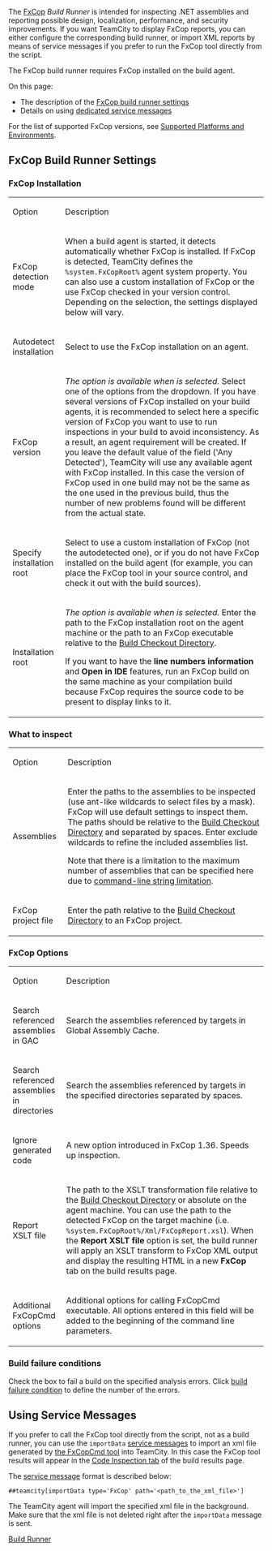 [//]: # (title: FxCop)
[//]: # (auxiliary-id: FxCop)

The [FxCop](https://docs.microsoft.com/en-us/previous-versions/dotnet/netframework-3.0/bb429476(v=vs.80)) _Build Runner_ is intended for inspecting .NET assemblies and reporting possible design, localization, performance, and security improvements. If you want TeamCity to display FxCop reports, you can either configure the corresponding build runner, or import XML reports by means of service messages if you prefer to run the FxCop tool directly from the script.

<note>

The FxCop build runner requires FxCop installed on the build agent.
</note>

On this page:
* The description of the [FxCop build runner settings](#FxCop+Build+Runner+Settings)
* Details on using [dedicated service messages](#Using+Service+Messages)

For the list of supported FxCop versions, see [Supported Platforms and Environments](supported-platforms-and-environments.md#Supported+.NET+platform+build+runners).

## FxCop Build Runner Settings

### FxCop Installation

<table><tr>

<td>

Option


</td>

<td>

Description


</td></tr><tr>

<td>

FxCop detection mode


</td>

<td>

When a build agent is started, it detects automatically whether FxCop is installed. If FxCop is detected, TeamCity defines the `%system.FxCopRoot%` agent system property. You can also use a custom installation of FxCop or the use FxCop checked in your version control. Depending on the selection, the settings displayed below will vary.


</td></tr><tr>

<td>

Autodetect installation


</td>

<td>

Select to use the FxCop installation on an agent.


</td></tr><tr>

<td>

 FxCop version


</td>

<td>

_The option is available when  is selected._ Select one of the options from the dropdown. If you have several versions of FxCop installed on your build agents, it is recommended to select here a specific version of FxCop you want to use to run inspections in your build to avoid inconsistency. As a result, an agent requirement will be created. If you leave the default value of the field ('Any Detected'), TeamCity will use any available agent with FxCop installed. In this case the version of FxCop used in one build may not be the same as the one used in the previous build, thus the number of new problems found will be different from the actual state.


</td></tr><tr>

<td>

Specify installation root


</td>

<td>

Select to use a custom installation of FxCop (not the autodetected one), or if you do not have FxCop installed on the build agent (for example, you can place the FxCop tool in your source control, and check it out with the build sources).


</td></tr><tr>

<td>

Installation root


</td>

<td>

_The option is available when  is selected._ Enter the path to the FxCop installation root on the agent machine or the path to an FxCop executable relative to the [Build Checkout Directory](build-checkout-directory.md).

<note>

If you want to have the __line numbers information__ and __Open in IDE__ features, run an FxCop build on the same machine as your compilation build because FxCop requires the source code to be present to display links to it.
</note>


</td></tr></table>

### What to inspect

<table><tr>

<td>

Option


</td>

<td>

Description


</td></tr><tr>

<td>

Assemblies


</td>

<td>

Enter the paths to the assemblies to be inspected (use ant\-like wildcards to select files by a mask). FxCop will use default settings to inspect them. The paths should be relative to the [Build Checkout Directory](build-checkout-directory.md) and separated by spaces. Enter exclude wildcards to refine the included assemblies list.

Note that there is a limitation to the maximum number of assemblies that can be specified here due to [command-line string limitation](https://support.microsoft.com/en-us/kb/830473).

 


</td></tr><tr>

<td>

FxCop project file


</td>

<td>

Enter the path relative to the [Build Checkout Directory](build-checkout-directory.md) to an FxCop project.


</td></tr></table>

### FxCop Options

<table>
<tr>

<td>

Option

</td>

<td>

Description

</td>
</tr>

<tr>

<td>

Search referenced assemblies in GAC


</td>

<td>

Search the assemblies referenced by targets in Global Assembly Cache.


</td></tr><tr>

<td>

Search referenced assemblies in directories


</td>

<td>

Search the assemblies referenced by targets in the specified directories separated by spaces.


</td></tr><tr>

<td>

Ignore generated code


</td>

<td>

A new option introduced in FxCop 1.36. Speeds up inspection.


</td></tr><tr>

<td>

Report XSLT file


</td>

<td>

The path to the XSLT transformation file relative to the [Build Checkout Directory](build-checkout-directory.md) or absolute on the agent machine. You can use the path to the detected FxCop on the target machine (i.e. `%system.FxCopRoot%/Xml/FxCopReport.xsl`). When the __Report XSLT file__ option is set, the build runner will apply an XSLT transform to FxCop XML output and display the resulting HTML in a new __FxCop__ tab on the build results page.


</td></tr><tr>

<td>

Additional FxCopCmd options


</td>

<td>

Additional options for calling FxCopCmd executable. All options entered in this field will be added to the beginning of the command line parameters.


</td></tr></table>

### Build failure conditions

Check the box to fail a build on the specified analysis errors. Click [build failure condition](build-failure-conditions.md#Fail+build+on+metric+change) to define the number of the errors.

## Using Service Messages

If you prefer to call the FxCop tool directly from the script, not as a build runner, you can use the `importData` [service messages](build-script-interaction-with-teamcity.md#Service+Messages) to import an xml file generated by [the FxCopCmd tool](http://msdn.microsoft.com/en-us/library/bb429474(VS.80).aspx) into TeamCity. In this case the FxCop tool results will appear in the [Code Inspection tab](working-with-build-results.md#Code+Inspection+Results) of the build results page.

The [service message](build-script-interaction-with-teamcity.md#Service+Messages) format is described below:


```Shell
##teamcity[importData type='FxCop' path='<path_to_the_xml_file>']

```



<note>

The TeamCity agent will import the specified xml file in the background. Make sure that the xml file is not deleted right after the `importData` message is sent.
</note>

<seealso>
        <category ref="concepts">
            <a href="build-runner.md">Build Runner</a>
        </category>
</seealso>